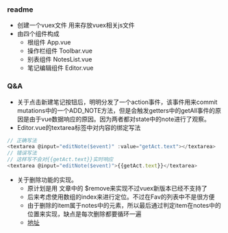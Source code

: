 ### readme
- 创建一个vuex文件  用来存放vuex相关js文件
- 由四个组件构成
    - 根组件 App.vue
    - 操作栏组件 Toolbar.vue
    - 别表组件 NotesList.vue
    - 笔记编辑组件 Editor.vue


### Q&A
- 关于点击新建笔记按钮后，明明分发了一个action事件，该事件用来commit mutations中的一个ADD_NOTE方法，但是会触发getters中的getAll事件的原因是由于vue数据响应的原因。因为两者都对state中的note进行了观察。
- Editor.vue的textarea标签中对内容的绑定写法
```javascript
// 正确写法
<textarea @input="editNote($event)" :value="getAct.text"></textarea>
// 错误写法 
// 这样写不会对{{getAct.text}}实时响应
<textarea @input="editNote($event)">{{getAct.text}}</textarea>
```
- 关于删除功能的实现。
    - 原计划是用 文章中的 $remove来实现不过vuex新版本已经不支持了
    - 后来考虑使用数组的index来进行定位。不过在Fav的列表中不是很方便
    - 由于删除的item属于notes中的元素，所以最后通过判定item在notes中的位置来实现，缺点是每次删除都要循环一遍
    - [地址](https://laracasts.com/discuss/channels/vue/removing-an-item-from-vue-js-data)